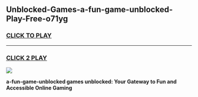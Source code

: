 
## Unblocked-Games-a-fun-game-unblocked-Play-Free-o71yg
<h3>
<a href="https://premium76.site?title=a-fun-game-unblocked&ref=18A">CLICK TO PLAY</a></h3>
<hr>

<h3>
<a href="https://premium76.site?title=a-fun-game-unblocked&ref=18A">CLICK 2 PLAY</a>
  
</h3>

<a href="https://premium76.site?title=a-fun-game-unblocked&ref=18A"><img src="https://clearcache.store/games.png"></a>


**a-fun-game-unblocked games unblocked: Your Gateway to Fun and Accessible Online Gaming**
